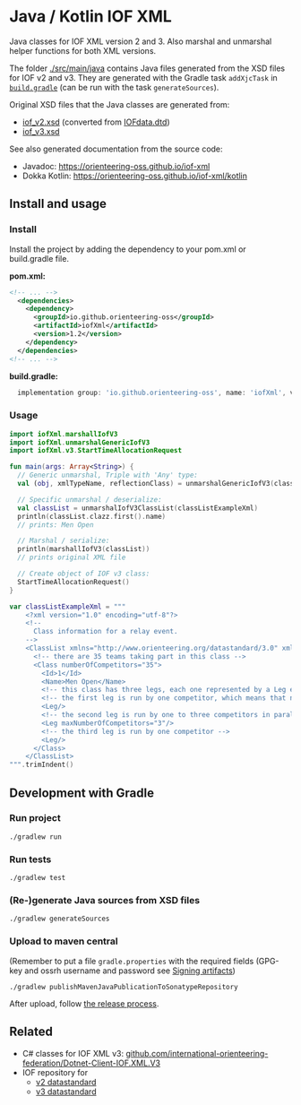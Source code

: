 # Java / Kotlin IOF XML

Java classes for IOF XML version 2 and 3. Also marshal and unmarshal helper functions for both XML versions.

The folder [./src/main/java](./src/main/java) contains Java files generated from the XSD files for IOF v2 and v3.
They are generated with the Gradle task `addXjcTask` in [`build.gradle`](./build.gradle) (can be run with the 
task `generateSources`).

Original XSD files that the Java classes are generated from:

* [iof_v2.xsd](src/main/resources/iof_v2.xsd) (converted from [IOFdata.dtd](src/main/resources/IOFdata.dtd))
* [iof_v3.xsd](src/main/resources/iof_v3.xsd)

See also generated documentation from the source code:
* Javadoc: <https://orienteering-oss.github.io/iof-xml>
* Dokka Kotlin: <https://orienteering-oss.github.io/iof-xml/kotlin>

## Install and usage

### Install

Install the project by adding the dependency to your pom.xml or build.gradle file.

**pom.xml:**
```xml
<!-- ... -->
  <dependencies>
    <dependency>
      <groupId>io.github.orienteering-oss</groupId>
      <artifactId>iofXml</artifactId>
      <version>1.2</version>
    </dependency>
  </dependencies>
<!-- ... -->
```

**build.gradle:**
```groovy
  implementation group: 'io.github.orienteering-oss', name: 'iofXml', version: '1.2'
```

### Usage

```kotlin
import iofXml.marshallIofV3
import iofXml.unmarshalGenericIofV3
import iofXml.v3.StartTimeAllocationRequest

fun main(args: Array<String>) {
  // Generic unmarshal, Triple with 'Any' type:
  val (obj, xmlTypeName, reflectionClass) = unmarshalGenericIofV3(classListExampleXml)

  // Specific unmarshal / deserialize:
  val classList = unmarshalIofV3ClassList(classListExampleXml)
  println(classList.clazz.first().name)
  // prints: Men Open

  // Marshal / serialize:
  println(marshallIofV3(classList))
  // prints original XML file

  // Create object of IOF v3 class:
  StartTimeAllocationRequest()
}

var classListExampleXml = """
    <?xml version="1.0" encoding="utf-8"?>
    <!--
      Class information for a relay event.
    -->
    <ClassList xmlns="http://www.orienteering.org/datastandard/3.0" xmlns:xsi="http://www.w3.org/2001/XMLSchema-instance" iofVersion="3.0" createTime="2011-07-20T12:16:31+01:00" creator="Example Software">
      <!-- there are 35 teams taking part in this class -->
      <Class numberOfCompetitors="35">
        <Id>1</Id>
        <Name>Men Open</Name>
        <!-- this class has three legs, each one represented by a Leg element -->
        <!-- the first leg is run by one competitor, which means that no minNumberOfCompetitors or maxNumberOfCompetitors are present since they default to 1 -->
        <Leg/>
        <!-- the second leg is run by one to three competitors in parallel -->
        <Leg maxNumberOfCompetitors="3"/>
        <!-- the third leg is run by one competitor -->
        <Leg/>
      </Class>
    </ClassList>
""".trimIndent()
```

## Development with Gradle

### Run project

```shell
./gradlew run
```

### Run tests

```shell
./gradlew test
```

### (Re-)generate Java sources from XSD files

```shell
./gradlew generateSources
```

### Upload to maven central

(Remember to put a file `gradle.properties` with the required fields (GPG-key and ossrh username and password
see [Signing artifacts](https://docs.gradle.org/current/userguide/publishing_signing.html))

```shell
./gradlew publishMavenJavaPublicationToSonatypeRepository
```

After upload, follow [the release process](https://central.sonatype.org/publish/release/).

## Related

* C# classes for IOF XML v3: [github.com/international-orienteering-federation/Dotnet-Client-IOF.XML.V3](https://github.com/international-orienteering-federation/Dotnet-Client-IOF.XML.V3)
* IOF repository for
  * [v2 datastandard](https://github.com/international-orienteering-federation/datastandard-v2)
  * [v3 datastandard](https://github.com/international-orienteering-federation/datastandard-v3)
